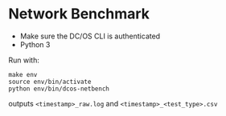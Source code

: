 # Network Benchmark

- Make sure the DC/OS CLI is authenticated
- Python 3

Run with:
```shell
make env
source env/bin/activate
python env/bin/dcos-netbench
```

outputs `<timestamp>_raw.log` and `<timestamp>_<test_type>.csv`
